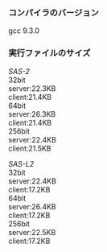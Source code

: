 ### コンパイラのバージョン
gcc 9.3.0
### 実行ファイルのサイズ
*SAS-2*  
32bit  
server:22.3KB  
client:21.4KB  
64bit  
server:26.3KB  
client:21.4KB  
256bit  
server:22.4KB  
client:21.5KB  
  
*SAS-L2*  
32bit  
server:22.4KB  
client:17.2KB  
64bit  
server:26.4KB  
client:17.2KB  
256bit  
server:22.5KB  
client:17.2KB  
